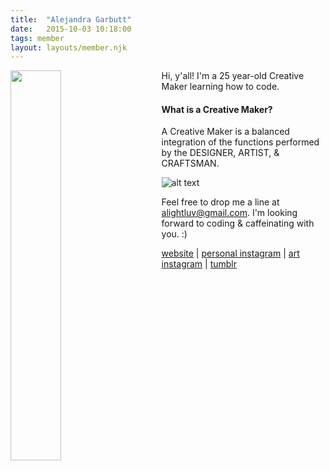 ```yaml
---
title:  "Alejandra Garbutt"
date:   2015-10-03 10:18:00
tags: member
layout: layouts/member.njk
---
```


<img style="float: left; width: 40%; margin-right: 40px;" src="http://s28.postimg.org/vnidbd08d/profile_pic.png">


Hi, y'all! I'm a 25 year-old Creative Maker learning how to code.

#### What is a Creative Maker?

A Creative Maker is a balanced integration of the functions performed by the DESIGNER, ARTIST, & CRAFTSMAN.

![alt text](http://alejandragarbutt.com/wp-content/uploads/2014/10/creative_maker_graphic1.png "Logo Title Text 1")

Feel free to drop me a line at alightluv@gmail.com.
I'm looking forward to coding & caffeinating with you. :)

[website](https://www.alejandragarbutt.com) | [personal instagram](https://www.instagram.com/alightlovelife) | [art instagram](https://www.instagram.com/alightlove) | [tumblr](https://www.alightlove.tumblr.com)
